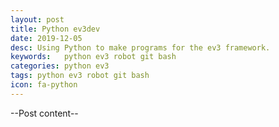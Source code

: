 ```yaml
---
layout: post	
title: Python ev3dev
date: 2019-12-05
desc: Using Python to make programs for the ev3 framework.
keywords:	python ev3 robot git bash
categories: python ev3
tags: python ev3 robot git bash
icon: fa-python
---
```

--Post content--
